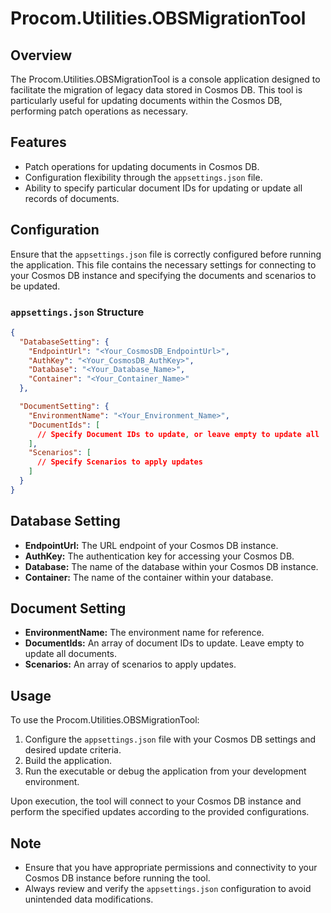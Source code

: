 # Procom.Utilities.OBSMigrationTool

## Overview
The Procom.Utilities.OBSMigrationTool is a console application designed to facilitate the migration of legacy data stored in Cosmos DB. This tool is particularly useful for updating documents within the Cosmos DB, performing patch operations as necessary.

## Features
- Patch operations for updating documents in Cosmos DB.
- Configuration flexibility through the `appsettings.json` file.
- Ability to specify particular document IDs for updating or update all records of documents.

## Configuration
Ensure that the `appsettings.json` file is correctly configured before running the application. This file contains the necessary settings for connecting to your Cosmos DB instance and specifying the documents and scenarios to be updated.

### `appsettings.json` Structure
```json
{
  "DatabaseSetting": {
    "EndpointUrl": "<Your_CosmosDB_EndpointUrl>",
    "AuthKey": "<Your_CosmosDB_AuthKey>",
    "Database": "<Your_Database_Name>",
    "Container": "<Your_Container_Name>"
  },

  "DocumentSetting": {
    "EnvironmentName": "<Your_Environment_Name>",
    "DocumentIds": [
      // Specify Document IDs to update, or leave empty to update all
    ],
    "Scenarios": [
      // Specify Scenarios to apply updates
    ]
  }
}
```

## Database Setting
- **EndpointUrl:** The URL endpoint of your Cosmos DB instance.
- **AuthKey:** The authentication key for accessing your Cosmos DB.
- **Database:** The name of the database within your Cosmos DB instance.
- **Container:** The name of the container within your database.

## Document Setting
- **EnvironmentName:** The environment name for reference.
- **DocumentIds:** An array of document IDs to update. Leave empty to update all documents.
- **Scenarios:** An array of scenarios to apply updates.

## Usage
To use the Procom.Utilities.OBSMigrationTool:
1. Configure the `appsettings.json` file with your Cosmos DB settings and desired update criteria.
2. Build the application.
3. Run the executable or debug the application from your development environment.

Upon execution, the tool will connect to your Cosmos DB instance and perform the specified updates according to the provided configurations.

## Note
- Ensure that you have appropriate permissions and connectivity to your Cosmos DB instance before running the tool.
- Always review and verify the `appsettings.json` configuration to avoid unintended data modifications.


